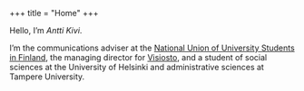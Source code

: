 +++
title = "Home"
+++

Hello, I’m _Antti Kivi_.

I’m the communications adviser at the
[National Union of University Students in Finland](https://syl.fi/en), the
managing director for [Visiosto](https://www.visiosto.fi/en), and a student of
social sciences at the University of Helsinki and administrative sciences at
Tampere University.
